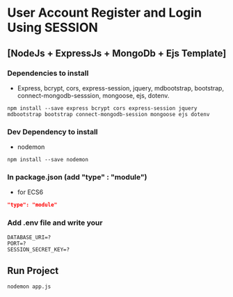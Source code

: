 # User Account Register and Login Using SESSION 
## [NodeJs + ExpressJs + MongoDb + Ejs Template]

### Dependencies to install
- Express, bcrypt, cors, express-session, jquery, mdbootstrap, bootstrap, connect-mongodb-sesssion,
mongoose, ejs, dotenv.
```
npm install --save express bcrypt cors express-session jquery mdbootstrap bootstrap connect-mongodb-session mongoose ejs dotenv
```

### Dev Dependency to install
- nodemon
```
npm install --save nodemon
```
### In package.json (add "type" : "module") 
- for ECS6
```json
"type": "module"
```
### Add .env file and write your
```
DATABASE_URI=?
PORT=?
SESSION_SECRET_KEY=?
```
## Run Project
```
nodemon app.js
```
